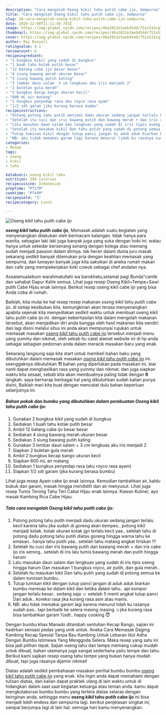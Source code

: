 ```yaml
---
description: "Cara mengolah Oseng kikil tahu putih cabe ijo, Sempurna"
title: "Cara mengolah Oseng kikil tahu putih cabe ijo, Sempurna"
slug: 16-cara-mengolah-oseng-kikil-tahu-putih-cabe-ijo-sempurna
date: 2020-12-08T21:11:49.743Z
image: https://img-global.cpcdn.com/recipes/46a1012e3aeb454d/751x532cq70/oseng-kikil-tahu-putih-cabe-ijo-foto-resep-utama.jpg
thumbnail: https://img-global.cpcdn.com/recipes/46a1012e3aeb454d/751x532cq70/oseng-kikil-tahu-putih-cabe-ijo-foto-resep-utama.jpg
cover: https://img-global.cpcdn.com/recipes/46a1012e3aeb454d/751x532cq70/oseng-kikil-tahu-putih-cabe-ijo-foto-resep-utama.jpg
author: Roy Russell
ratingvalue: 4.1
reviewcount: 6
recipeingredient:
- "2 bungkus kikil yang sudah di bungkus"
- "1 buah tahu kotak putih besar"
- "12 batang cabe ijo besar besar"
- "4 siung bawang merah ukuran besar"
- "3 siung bawang putih kating"
- "3 lembar daun salam  3 cm lengkuas aku iris menjadi 2"
- "2 buletan gula merah"
- "2 bungkus kecap bango ukuran kecil"
- "600 mL air matang"
- "1 bungkus penyedap rasa aku royco rasa ayam"
- "1/2 sdt garam jika kurang berasa bumbu"
recipeinstructions:
- "Potong potong tahu putih menjadi dadu ukuran sedang jangan terlalu kecil karena tahu jika sudah di goreng akan kempes.. potong kikil menjadi kotak. kotak ukuran kotak jgn terlalu kecil yaa.. setelah tahu di potong dadu potong tahu putih diatas goreng hingga warna tahu ke emasan.. hanya tahu putih yaa.. setelah tahu matang angkat tiriskan !!!"
- "Setelah itu cuci dan iris bawang putih dan bawang merah + dan iris cabe ijo iris serong.. setelah di iris lalu tumis bawang merah dan putih hingga harum"
- "Lalu masukan daun salam dan lengkuas yang sudah di iris tipis oseng hingga harum Dan masukan 1 bungkus royco, air putih, dan gula merah.."
- "Setelah itu masukan kikil Dan tahu putih yang sudah di potong semua ke dalam tumisan bumbu.."
- "Tutup tumisan kikil dengan tutup panci jangan di aduk aduk biarkan bumbu meresap ke dalam kikil dan ketika dalam tahu.. api kompor jangan terlalu besar.. sedang saja ☺ setelah 5 menit angkat tutup panci Dan aduk.. koreksi rasa jika kurang rasa asin atau manis."
- "NB: aku tidak memakai garam lagi karena menurut lidah ku rasanya sudah pas.. tapi berbalik ke selera masing masing ☺jika kurang rasa bisa tambahkan garam ½sdt.. happy cooking 😇"
categories:
- Resep
tags:
- oseng
- kikil
- tahu

katakunci: oseng kikil tahu 
nutrition: 294 calories
recipecuisine: Indonesian
preptime: "PT17M"
cooktime: "PT44M"
recipeyield: "3"
recipecategory: Lunch

---
```



![Oseng kikil tahu putih cabe ijo](https://img-global.cpcdn.com/recipes/46a1012e3aeb454d/751x532cq70/oseng-kikil-tahu-putih-cabe-ijo-foto-resep-utama.jpg)

<b><i>oseng kikil tahu putih cabe ijo</i></b>, Memasak adalah suatu kegiatan yang menyenangkan dilakukan oleh bermacam kalangan. tidak hanya para wanita, sebagian laki laki juga banyak juga yang suka dengan hobi ini. walau hanya untuk sekedar bersenang senang dengan kolega atau memang sudah menjadi passion dalam dirinya. tak heran dalam dunia juru masak sekarang sedikit banyak ditemukan pria dengan keahlian memasak yang sempurna, dan lumayan banyak juga kita saksikan di aneka rumah makan dan cafe yang mempekerjakan koki cowok sebagai chef andalan nya.

Assalamualaikum warahmatullahi wa barokhatu,selamat pagi Bunda&#34;cantik dan sahabat Dapur KaVe semua. Lihat juga resep Oseng Kikil+Tempe+Sawi putih Cabe Hijau enak lainnya. Berikut resep oseng kikil cabe ijo yang bisa Anda coba di rumah.

Baiklah, kita mulai ke hal resep resep makanan <i>oseng kikil tahu putih cabe ijo</i>. di setiap kesibukan kita, kemungkinan akan terasa menyenangkan apabila sejenak kita menyediakan sedikit waktu untuk membuat oseng kikil tahu putih cabe ijo ini. dengan keberhasilan kita dalam mengolah makanan tersebut, akan menjadikan diri anda bangga oleh hasil makanan kita sendiri. dan lagi disini melalui situs ini anda akan mempunyai rujukan untuk memasak masakan <u>oseng kikil tahu putih cabe ijo</u> tersebut menjadi menu yang yummy dan nikmat, oleh sebab itu catat alamat website ini di hp anda sebagai sebagian pedoman anda dalam meracik masakan baru yang enak.


Sekarang langsung saja kita start untuk membeli bahan baku yang dibutuhkan dalam memasak masakan <u><i>oseng kikil tahu putih cabe ijo</i></u> ini. seenggaknya dibutuhkan <b>11</b> bahan yang diperlukan pada masakan ini. biar nanti dapat menghasilkan rasa yang yummy dan nikmat. dan juga siapkan waktu kita sesaat, sebab kita akan membuatnya paling tidak dengan <b>6</b> langkah. saya berharap berbagai hal yang dibutuhkan sudah kalian punya disini, Baiklah mari kita buat dengan mencatat dulu bahan keperluan selanjutnya ini.

<!--inarticleads1-->

##### Bahan pokok dan bumbu yang dibutuhkan dalam pembuatan Oseng kikil tahu putih cabe ijo:

1. Gunakan 2 bungkus kikil yang sudah di bungkus
1. Sediakan 1 buah tahu kotak putih besar
1. Ambil 12 batang cabe ijo besar besar
1. Sediakan 4 siung bawang merah ukuran besar
1. Sediakan 3 siung bawang putih kating
1. Gunakan 3 lembar daun salam + 3 cm lengkuas aku iris menjadi 2
1. Siapkan 2 buletan gula merah
1. Ambil 2 bungkus kecap bango ukuran kecil
1. Siapkan 600 mL air matang
1. Sediakan 1 bungkus penyedap rasa (aku royco rasa ayam)
1. Siapkan 1/2 sdt garam (jika kurang berasa bumbu)


Lihat juga resep Ayam cabe ijo enak lainnya. Kemudian tambahkan air, kaldu bubuk dan garam, masak hingga mendidih dan air menyusut. Lihat juga resep Tumis Terong Tahu Teri Cabai Hijau enak lainnya. Kawan Kuliner, ayo masak Kambing Rica Cabe Hijau. 

<!--inarticleads2-->

##### Tata cara mengolah Oseng kikil tahu putih cabe ijo:

1. Potong potong tahu putih menjadi dadu ukuran sedang jangan terlalu kecil karena tahu jika sudah di goreng akan kempes.. potong kikil menjadi kotak. kotak ukuran kotak jgn terlalu kecil yaa.. setelah tahu di potong dadu potong tahu putih diatas goreng hingga warna tahu ke emasan.. hanya tahu putih yaa.. setelah tahu matang angkat tiriskan !!!
1. Setelah itu cuci dan iris bawang putih dan bawang merah + dan iris cabe ijo iris serong.. setelah di iris lalu tumis bawang merah dan putih hingga harum
1. Lalu masukan daun salam dan lengkuas yang sudah di iris tipis oseng hingga harum Dan masukan 1 bungkus royco, air putih, dan gula merah..
1. Setelah itu masukan kikil Dan tahu putih yang sudah di potong semua ke dalam tumisan bumbu..
1. Tutup tumisan kikil dengan tutup panci jangan di aduk aduk biarkan bumbu meresap ke dalam kikil dan ketika dalam tahu.. api kompor jangan terlalu besar.. sedang saja ☺ setelah 5 menit angkat tutup panci Dan aduk.. koreksi rasa jika kurang rasa asin atau manis.
1. NB: aku tidak memakai garam lagi karena menurut lidah ku rasanya sudah pas.. tapi berbalik ke selera masing masing ☺jika kurang rasa bisa tambahkan garam ½sdt.. happy cooking 😇


Dengan bumbu khas Manado ditambah sentuhan Kecap Bango, sajian ini hadirkan sensasi pedas yang unik untuk. Aneka Cara Memasak Daging Kambing Kecap Spesial Tanpa Bau Kambing Untuk Lebaran Idul Adha Dengan Bumbu Istimewa Yang Menggoda Selera. Maka resep yang satu ini bisa jadi pilihan tepat. Sajian oseng tahu dan tempe memang cukup mudah untuk dibuat, bahan utamanya juga sangat sederhana yaitu tempe dan tahu. Berikut kami sajikan resep oseng tahu tempe yang bukan hanya mudah dibuat, tapi juga rasanya dijamin nikmat! 

Diatas adalah sedikit pembahasan masakan perihal bumbu bumbu <u>oseng kikil tahu putih cabe ijo</u> yang enak. kita ingin anda dapat memahami dengan tulisan diatas, dan kalian dapat praktek ulang di lain waktu untuk di hidangkan dalam saat saat kegiatan keluarga atau teman anda. kamu dapat mengkolaborasi bumbu bumbu yang tertera diatas selaras dengan keinginan anda, sehingga menu <b>oseng kikil tahu putih cabe ijo</b> ini bisa menjadi lebih endess dan sempurna lagi. berikut penjelasan singkat ini, sampai berjumpa lagi di lain hal. semoga hari kamu menyenangkan.
